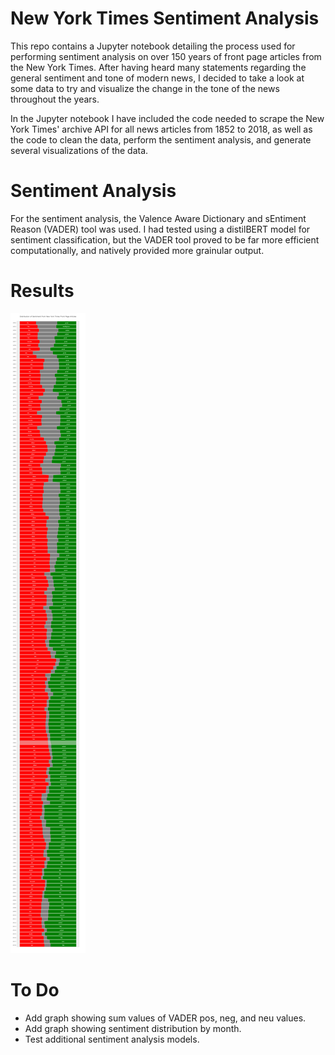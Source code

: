 # New York Times Sentiment Analysis

This repo contains a Jupyter notebook detailing the process used for performing sentiment analysis on over 150 years of front page articles from the New York Times. After having heard many statements regarding the general sentiment and tone of modern news, I decided to take a look at some data to try and visualize the change in the tone of the news throughout the years.

In the Jupyter notebook I have included the code needed to scrape the New York Times' archive API for all news articles from 1852 to 2018, as well as the code to clean the data, perform the sentiment analysis, and generate several visualizations of the data.

# Sentiment Analysis

For the sentiment analysis, the Valence Aware Dictionary and sEntiment Reason (VADER) tool was used. I had tested using a distilBERT model for sentiment classification, but the VADER tool proved to be far more efficient computationally, and natively provided more grainular output.

# Results

![Sentiment Distribution Visual](https://github.com/thebrianmcmurray/nytsentiment/blob/master/plot.png)

# To Do
* Add graph showing sum values of VADER pos, neg, and neu values.
* Add graph showing sentiment distribution by month.
* Test additional sentiment analysis models.
